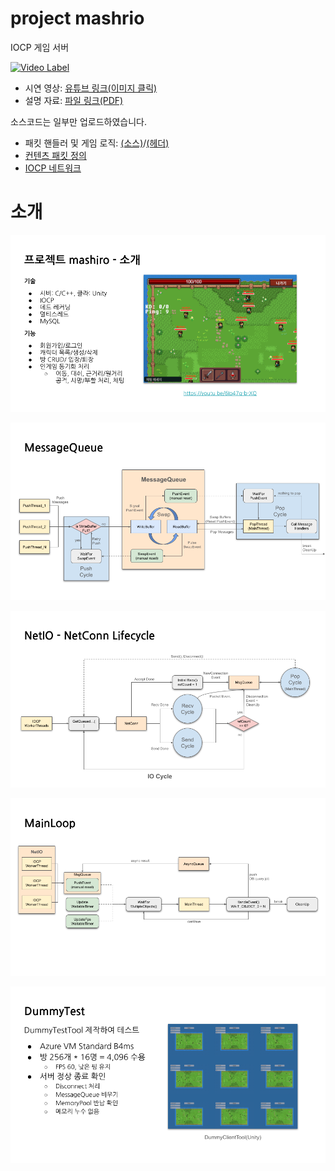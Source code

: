 # project mashrio

IOCP 게임 서버  
  
[![Video Label](http://img.youtube.com/vi/6Io47q-b-XQ/0.jpg)](http://www.youtube.com/watch?v=6Io47q-b-XQ)  

- 시연 영상: [유튜브 링크(이미지 클릭)](https://www.youtube.com/watch?v=6Io47q-b-XQ)
- 설명 자료: [파일 링크(PDF)](https://github.com/Section80/mashiro_public/blob/main/%EC%84%A4%EB%AA%85%20%EC%9E%90%EB%A3%8C.pdf)  
  
  
소스코드는 일부만 업로드하였습니다.  
- 패킷 핸들러 및 게임 로직: [(소스)](https://github.com/Section80/mashiro_public/blob/main/sample%20code/mashiro_world_server/ArenaRoom.cpp)/[(헤더)](https://github.com/Section80/mashiro_public/blob/main/sample%20code/mashiro_world_server/ArenaRoom.h)
- [컨텐츠 패킷 정의](https://github.com/Section80/mashiro_public/blob/main/sample%20code/mashiro_world_server/ArenaRoom_PacketDef.h)
- [IOCP 네트워크](https://github.com/Section80/mashiro_public/tree/main/sample%20code/mashiro_core/network)

# 소개
![slide2](https://github.com/Section80/mashiro_public/blob/main/images/slide2.png)

![slide6](https://github.com/Section80/mashiro_public/blob/main/images/slide6.png)

![slide2](https://github.com/Section80/mashiro_public/blob/main/images/slide8.png)

![slide2](https://github.com/Section80/mashiro_public/blob/main/images/slide12.png)

![slide2](https://github.com/Section80/mashiro_public/blob/main/images/slide15.png)
